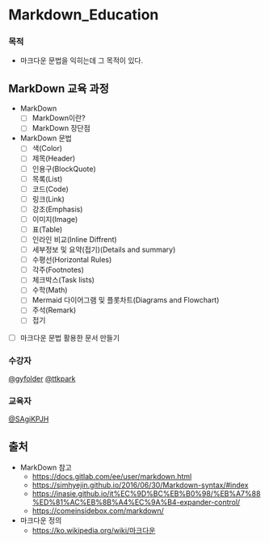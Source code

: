 # Markdown_Education


### 목적
-  마크다운 문법을 익히는데 그 목적이 있다.

## MarkDown 교육 과정
- MarkDown
  - [ ] MarkDown이란?
  - [ ] MarkDown 장단점
- MarkDown 문법
  - [ ] 색(Color)
  - [ ] 제목(Header)
  - [ ] 인용구(BlockQuote)
  - [ ] 목록(List)
  - [ ] 코드(Code)
  - [ ] 링크(Link)
  - [ ] 강조(Emphasis)
  - [ ] 이미지(Image)
  - [ ] 표(Table)
  - [ ] 인라인 비교(Inline Diffrent)
  - [ ] 세부정보 및 요약(접기)(Details and summary)
  - [ ] 수평선(Horizontal Rules)
  - [ ] 각주(Footnotes)
  - [ ] 체크박스(Task lists)
  - [ ] 수학(Math)
  - [ ] Mermaid 다이어그램 및 플롯차트(Diagrams and Flowchart)
  - [ ] 주석(Remark)
  - [ ] 접기
- [ ] 마크다운 문법 활용한 문서 만들기




### 수강자
[@gyfolder](https://github.com/gyfolder) [@ttkpark](https://github.com/ttkpark)

### 교육자
[@SAgiKPJH](https://github.com/SAgiKPJH)

## 출처
- MarkDown 참고
  - https://docs.gitlab.com/ee/user/markdown.html
  - https://simhyejin.github.io/2016/06/30/Markdown-syntax/#index
  - https://inasie.github.io/it%EC%9D%BC%EB%B0%98/%EB%A7%88%ED%81%AC%EB%8B%A4%EC%9A%B4-expander-control/
  - https://comeinsidebox.com/markdown/
- 마크다운 정의
  - https://ko.wikipedia.org/wiki/마크다운
